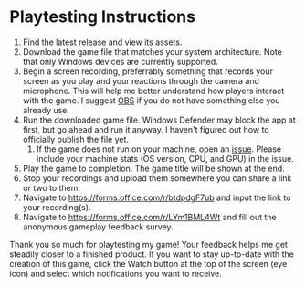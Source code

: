 # Playtesting Instructions
1. Find the latest release and view its assets.
2. Download the game file that matches your system architecture. Note that only Windows devices are currently supported.
3. Begin a screen recording, preferrably something that records your screen as you play and your reactions through the camera and microphone. This will help me better understand how players interact with the game. I suggest [OBS](https://obsproject.com/) if you do not have something else you already use.
4. Run the downloaded game file. Windows Defender may block the app at first, but go ahead and run it anyway. I haven't figured out how to officially publish the file yet.
    1. If the game does not run on your machine, open an [issue](https://github.com/bdonet/FirstGameGodot/issues). Please include your machine stats (OS version, CPU, and GPU) in the issue.
5. Play the game to completion. The game title will be shown at the end.
6. Stop your recordings and upload them somewhere you can share a link or two to them.
7. Navigate to https://forms.office.com/r/btdpdgF7ub and input the link to your recording(s).
8. Navigate to https://forms.office.com/r/LYm1BML4Wt and fill out the anonymous gameplay feedback survey.

Thank you so much for playtesting my game! Your feedback helps me get steadily closer to a finished product. If you want to stay up-to-date with the creation of this game, click the Watch button at the top of the screen (eye icon) and select which notifications you want to receive.
